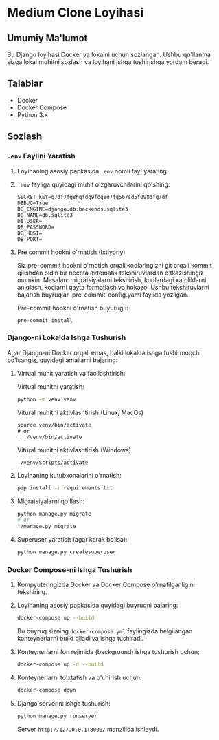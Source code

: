 # Medium Clone Loyihasi

## Umumiy Ma'lumot

Bu Django loyihasi Docker va lokalni uchun sozlangan. Ushbu qo'llanma sizga lokal muhitni sozlash va loyihani ishga tushirishga yordam beradi.

## Talablar

- Docker
- Docker Compose
- Python 3.x

## Sozlash

### `.env` Faylini Yaratish

1. Loyihaning asosiy papkasida `.env` nomli fayl yarating.

2. `.env` fayliga quyidagi muhit o'zgaruvchilarini qo'shing:

    ```env
    SECRET_KEY=g7df7fg8hgfdg9fdg8d7fg567sd5f098dfg7df
    DEBUG=True
    DB_ENGINE=django.db.backends.sqlite3
    DB_NAME=db.sqlite3
    DB_USER=
    DB_PASSWORD=
    DB_HOST=
    DB_PORT=
    ```
 3. Pre commit hookni o'rnatish (Ixtiyoriy)

    Siz pre-commit hookni o'rnatish orqali kodlaringizni git orqali kommit qilishdan oldin bir nechta avtomatik tekshiruvlardan o'tkazishingiz mumkin. Masalan: migratsiyalarni tekshirish, kodlardagi xatoliklarni aniqlash, kodlarni qayta formatlash va hokazo. Ushbu tekshiruvlarni bajarish buyruqlar .pre-commit-config.yaml faylida yozilgan.

    Pre-commit hookni o'rnatish buyurug'i:
    ```
    pre-commit install
    ```
    
### Django-ni Lokalda Ishga Tushurish

Agar Django-ni Docker orqali emas, balki lokalda ishga tushirmoqchi bo'lsangiz, quyidagi amallarni bajaring:

1. Virtual muhit yaratish va faollashtirish:

    Virtual muhitni yaratish:
    ```bash
    python -m venv venv
    ```

    Vitural muhitni aktivlashtirish (Linux, MacOs)
    ```
    source venv/bin/activate
    # or
    . ./venv/bin/activate
    ```

    Vitural muhitni aktivlashtirish (Windows)
    ```
    ./venv/Scripts/activate
    ```

1. Loyihaning kutubxonalarini o'rnatish:

    ```bash
    pip install -r requirements.txt
    ```

2. Migratsiyalarni qo'llash:

    ```bash
    python manage.py migrate
    # or
    ./manage.py migrate
    ```

3. Superuser yaratish (agar kerak bo'lsa):

    ```bash
    python manage.py createsuperuser
    ```
    
### Docker Compose-ni Ishga Tushurish

1. Kompyuteringizda Docker va Docker Compose o'rnatilganligini tekshiring.

2. Loyihaning asosiy papkasida quyidagi buyruqni bajaring:

    ```bash
    docker-compose up --build
    ```

   Bu buyruq sizning `docker-compose.yml` faylingizda belgilangan konteynerlarni build qiladi va ishga tushiradi.

3. Konteynerlarni fon rejimida (background) ishga tushurish uchun:

    ```bash
    docker-compose up -d --build
    ```

4. Konteynerlarni to'xtatish va o'chirish uchun:

    ```bash
    docker-compose down
    ```

5. Django serverini ishga tushurish:

    ```bash
    python manage.py runserver
    ```

   Server `http://127.0.0.1:8000/` manzilida ishlaydi.
